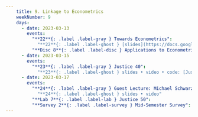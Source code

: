 ```yaml
---
    title: 9. Linkage to Econometrics
    weekNumber: 9
    days:
      - date: 2023-03-13
        events:
          "**22**{: .label .label-gray } Towards Econometrics":
            "**22**{: .label .label-ghost } [slides](https://docs.google.com/presentation/d/1Wpo_6UR786NoBzVb1ie0MLvdLOjJwUP5ZCC7nB7S9IY/edit?usp=sharing) • video • code: [Wages](https://datahub.berkeley.edu/hub/user-redirect/git-pull?repo=https%3A%2F%2Fgithub.com%2FUCB-Econ-148%2Fsp23-student&branch=main&urlpath=lab%2Ftree%2Fsp23-student%2Flec%2FLec9-1%2FLec9-1.ipynb)"
          "**Disc 8**{: .label .label-disc } Applications to Econometrics ([slides](https://docs.google.com/presentation/d/1RdKUmIhXI3qItf6gohy2gIMvG-HrIvWrCFHYdtmHurU/edit?usp=sharing)) (video) (supp. reading: [DiD](https://towardsdatascience.com/a-guide-to-using-the-difference-in-differences-regression-model-87cd2fb3224a), [RDD](https://bookdown.org/mike/data_analysis/regression-discontinuity.html), [Card (1990)](https://davidcard.berkeley.edu/papers/mariel-impact.pdf))":
      - date: 2023-03-15
        events:
          "**23**{: .label .label-gray } Justice 40":
            "**23**{: .label .label-ghost } slides • video • code: [Justice 40](https://datahub.berkeley.edu/hub/user-redirect/git-pull?repo=https%3A%2F%2Fgithub.com%2FUCB-Econ-148%2Fsp23-student&branch=main&urlpath=lab%2Ftree%2Fsp23-student%2Flec%2FLec9-2%2Fjustice40.ipynb)"
      - date: 2023-03-17
        events:
          "**24**{: .label .label-gray } Guest Lecture: Michael Schwarz":
            "**24**{: .label .label-ghost } slides • video"
          "**Lab 7**{: .label .label-lab } Justice 50":
          "**Survey 2**{: .label .label-survey } Mid-Semester Survey":          
---
```

